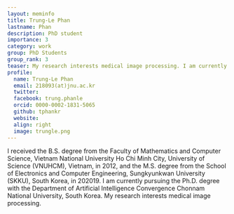 ```yaml
---
layout: meminfo
title: Trung-Le Phan
lastname: Phan
description: PhD student
importance: 3
category: work
group: PhD Students
group_rank: 3
teaser: My research interests medical image processing. I am currently working on STAPLE-based ROI segmentation & Labeling Tool, prognosis with image registration.
profile:
  name: Trung-Le Phan
  email: 218093(at)jnu.ac.kr
  twitter:
  facebook: trung.phanle
  orcid: 0000-0002-1831-5065
  github: tphankr
  website:
  align: right
  image: trungle.png
---
```



I received the B.S. degree from the Faculty of Mathematics and Computer Science, Vietnam National University Ho Chi Minh City, University of Science (VNUHCM), Vietnam, in 2012, and the M.S. degree from the School of Electronics and Computer Engineering, Sungkyunkwan University (SKKU), South Korea, in 202019. I am currently pursuing the Ph.D. degree with the Department of Artificial Intelligence Convergence Chonnam National University, South Korea. My research interests medical image processing.

<!--stackedit_data:
eyJoaXN0b3J5IjpbMTg3MzMwOTQ1NF19
-->
